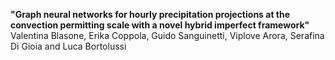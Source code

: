  **"Graph neural networks for hourly precipitation projections at the convection permitting scale with a novel hybrid imperfect framework"**
Valentina Blasone, Erika Coppola, Guido Sanguinetti, Viplove Arora, Serafina Di Gioia and Luca Bortolussi
